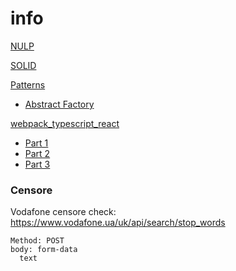 # info

[NULP](NULP)

[SOLID](solid)

[Patterns](patterns)
 - [Abstract Factory](patterns/abstract_factory)
 

[webpack_typescript_react](webpack_typescript_react)
 - [Part 1](webpack_typescript_react/part_1.md)
 - [Part 2](webpack_typescript_react/part_2.md)
 - [Part 3](webpack_typescript_react/part_3.md)


### Censore
Vodafone censore check: https://www.vodafone.ua/uk/api/search/stop_words
```
Method: POST
body: form-data
  text
```
